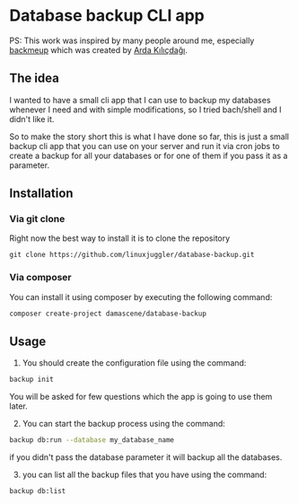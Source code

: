 # Database backup CLI app

PS: This work was inspired by many people around me, especially [backmeup](https://github.com/Ardakilic/backmeup) which was created by [Arda Kılıçdağı](https://github.com/Ardakilic).
  
## The idea
  
  I wanted to have a small cli app that I can use to backup my databases whenever I need and with simple modifications,
  so I tried bach/shell and I didn't like it.
  
  So to make the story short this is what I have done so far, this is just a small backup cli app that you can use on 
  your server and run it via cron jobs to create a backup for all your databases or for one of them if you pass it as a parameter.

## Installation

### Via git clone

Right now the best way to install it is to clone the repository

```git
git clone https://github.com/linuxjuggler/database-backup.git
```

### Via composer

You can install it using composer by executing the following command:

```bash
composer create-project damascene/database-backup
```

## Usage

1. You should create the configuration file using the command:

```bash
backup init
```

You will be asked for few questions which the app is going to use them later.

2. You can start the backup process using the command:

```bash
backup db:run --database my_database_name
```

if you didn't pass the database parameter it will backup all the databases.

3. you can list all the backup files that you have using the command:

```bash
backup db:list
```
